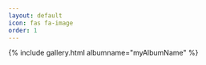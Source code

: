 ```yaml
---
layout: default
icon: fas fa-image
order: 1
---
```

{% include gallery.html albumname="myAlbumName" %}

